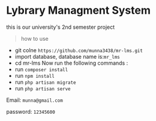 # Lybrary Managment System

this is our university's 2nd semester project

> how to use
- git colne `https://github.com/munna3438/mr-lms.git`
- import database, database name is:`mr_lms`
- cd mr-lms
Now run the following commands :
- run `composer install`
- run `npm install`
- run `php artisan migrate`
- run `php artisan serve`

Email: `munna@gmail.com`

password: `12345600`
